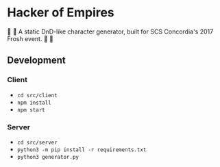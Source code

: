 # Hacker of Empires

:european_castle: :poultry_leg: A static DnD-like character generator, built for SCS Concordia's 2017 Frosh event. :poultry_leg: :european_castle:

## Development

### Client
- `cd src/client`
- `npm install`
- `npm start`

### Server
- `cd src/server`
- `python3 -m pip install -r requirements.txt`
- `python3 generator.py`
